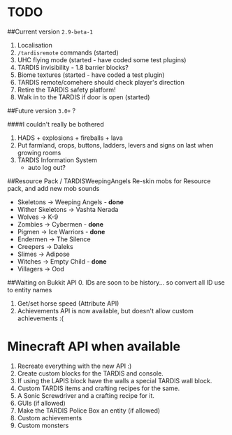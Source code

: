 # TODO

##Current version `2.9-beta-1`

1. Localisation
2. `/tardisremote` commands (started)
3. UHC flying mode (started - have coded some test plugins)
4. TARDIS invisibility - 1.8 barrier blocks?
5. Biome textures (started - have coded a test plugin)
6. TARDIS remote/comehere should check player's direction
7. Retire the TARDIS safety platform!
8. Walk in to the TARDIS if door is open (started)

##Future version `3.0+`
?

####I couldn't really be bothered
1. HADS + explosions + fireballs + lava
2. Put farmland, crops, buttons, ladders, levers and signs on last when growing rooms
3. TARDIS Information System
    * auto log out?

##Resource Pack / TARDISWeepingAngels
Re-skin mobs for Resource pack, and add new mob sounds

* Skeletons -> Weeping Angels - __done__
* Wither Skeletons -> Vashta Nerada
* Wolves -> K-9
* Zombies -> Cybermen - __done__
* Pigmen -> Ice Warriors - __done__
* Endermen -> The Silence
* Creepers -> Daleks
* Slimes -> Adipose
* Witches -> Empty Child - __done__
* Villagers -> Ood

##Waiting on Bukkit API
0. IDs are soon to be history... so convert all ID use to entity names
1. Get/set horse speed (Attribute API)
2. Achievements API is now available, but doesn't allow custom achievements :(

# Minecraft API when available
1. Recreate everything with the new API :)
2. Create custom blocks for the TARDIS and console.
3. If using the LAPIS block have the walls a special TARDIS wall block.
4. Custom TARDIS items and crafting recipes for the same.
5. A Sonic Screwdriver and a crafting recipe for it.
6. GUIs (if allowed)
7. Make the TARDIS Police Box an entity (if allowed)
8. Custom achievements
9. Custom monsters
